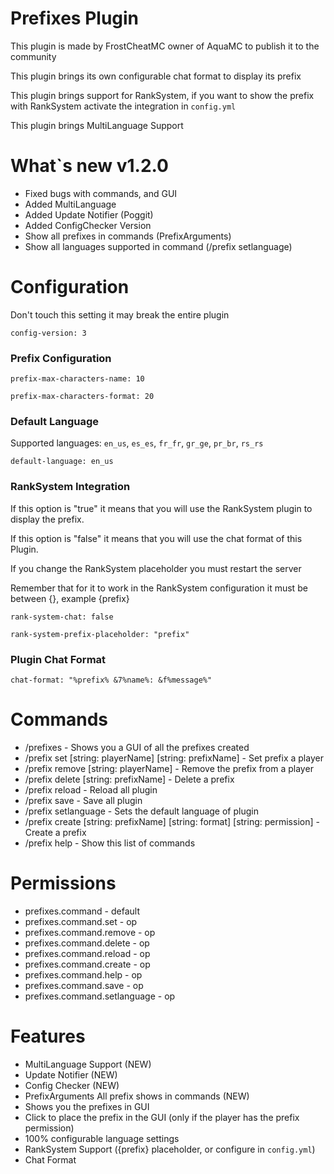 # Prefixes Plugin

This plugin is made by FrostCheatMC owner of AquaMC to publish it to the community

This plugin brings its own configurable chat format to display its prefix

This plugin brings support for RankSystem, if you want to show the prefix with RankSystem activate the integration in `config.yml`

This plugin brings MultiLanguage Support

# What`s new v1.2.0

* Fixed bugs with commands, and GUI
* Added MultiLanguage
* Added Update Notifier (Poggit)
* Added ConfigChecker Version
* Show all prefixes in commands (PrefixArguments)
* Show all languages supported in command (/prefix setlanguage)

# Configuration
Don't touch this setting it may break the entire plugin

`config-version: 3`

### Prefix Configuration

`prefix-max-characters-name: 10`

`prefix-max-characters-format: 20`

### Default Language
Supported languages: `en_us`, `es_es`, `fr_fr`, `gr_ge`, `pr_br`, `rs_rs`

`default-language: en_us`

### RankSystem Integration
 If this option is "true" it means that you will use the RankSystem plugin to display the prefix. 

 If this option is "false" it means that you will use the chat format of this Plugin.

 If you change the RankSystem placeholder you must restart the server

 Remember that for it to work in the RankSystem configuration it must be between {}, example {prefix}

`rank-system-chat: false`

`rank-system-prefix-placeholder: "prefix"`

### Plugin Chat Format

`chat-format: "%prefix% &7%name%: &f%message%"`

# Commands

- /prefixes - Shows you a GUI of all the prefixes created
- /prefix set [string: playerName] [string: prefixName] - Set prefix a player
- /prefix remove [string: playerName] - Remove the prefix from a player
- /prefix delete [string: prefixName] - Delete a prefix
- /prefix reload - Reload all plugin
- /prefix save - Save all plugin
- /prefix setlanguage - Sets the default language of plugin
- /prefix create [string: prefixName] [string: format] [string: permission] - Create a prefix
- /prefix help - Show this list of commands

# Permissions

- prefixes.command - default
- prefixes.command.set - op
- prefixes.command.remove - op
- prefixes.command.delete - op
- prefixes.command.reload - op
- prefixes.command.create - op
- prefixes.command.help - op
- prefixes.command.save - op
- prefixes.command.setlanguage - op

# Features

- MultiLanguage Support (NEW)
- Update Notifier (NEW)
- Config Checker (NEW)
- PrefixArguments All prefix shows in commands (NEW)
- Shows you the prefixes in GUI
- Click to place the prefix in the GUI (only if the player has the prefix permission)
- 100% configurable language settings
- RankSystem Support ({prefix} placeholder, or configure in `config.yml`)
- Chat Format
